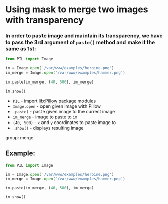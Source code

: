 # Using mask to merge two images with transparency

### In order to paste image and maintain its transparency, we have to pass the 3rd argument of `paste()` method and make it the same as 1st:

```python
from PIL import Image

im = Image.open('/var/www/examples/heroine.png')
im_merge = Image.open('/var/www/examples/hammer.png')

im.paste(im_merge, (40, 500), im_merge)

im.show()
```

- `PIL` - import [lib:Pillow](https://onelinerhub.com/python-pillow/how-to-install-python-pillow-module) package modules
- `Image.open` - open given image with Pillow
- `.paste(` - paste given image to the current image
- `im_merge` - image to paste to `im`
- `(40, 500)` - `x` and `y` coordinates to paste image to
- `.show()` - displays resulting image

group: merge

## Example: 
```python
from PIL import Image

im = Image.open('/var/www/examples/heroine.png')
im_merge = Image.open('/var/www/examples/hammer.png')

im.paste(im_merge, (40, 500), im_merge)

im.show()
```

